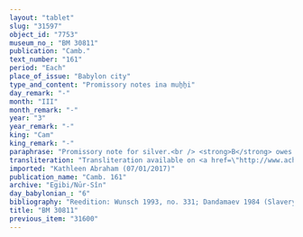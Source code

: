 ```yaml
---
layout: "tablet"
slug: "31597"
object_id: "7753"
museum_no_: "BM 30811"
publication: "Camb."
text_number: "161"
period: "Each"
place_of_issue: "Babylon city"
type_and_content: "Promissory notes ina muẖẖi"
day_remark: "-"
month: "III"
month_remark: "-"
year: "3"
year_remark: "-"
king: "Cam"
king_remark: "-"
paraphrase: "Promissory note for silver.<br /> <strong>B</strong> owes 1/2 mina 1/8 <em>(bitqu</em>) shekel (= 30 1/2 shekels) of medium quality silver, of which one-eighth is alloy to <strong>A</strong>, to be paid without interest in Abu (V). Names of 2 witnesses and the scribe: Itti-Nab&ucirc;-balāṭu/Mu&scaron;ēzib-Marduk//S&icirc;n-tabni (debtor).<br /> <br /> <strong>A</strong> = Nergal-rēṣūa, slave of Itti-Marduk-balāṭu/Nab&ucirc;-iddin//Egibi; <strong>B</strong> = Itti-Nab&ucirc;-balāṭu/Mu&scaron;ēzib-Marduk//S&icirc;n-tabni"
transliteration: "Transliteration available on <a href=\"http://www.achemenet.com/fr/item/?/sources-textuelles/textes-par-regions/babylonie/babylone/1677450\" target=\"_blank\">Achemenet</a>"
imported: "Kathleen Abraham (07/01/2017)"
publication_name: "Camb. 161"
archive: "Egibi/Nūr-Sîn"
day_babylonian_: "6"
bibliography: "Reedition: Wunsch 1993, no. 331; Dandamaev 1984 (Slavery), 326, no. 65; Krecher 1970, 223;  Petschow 1956 (NBPf), 170"
title: "BM 30811"
previous_item: "31600"
---
```

